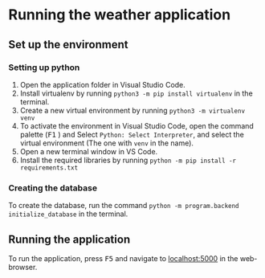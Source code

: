 # Running the weather application

## Set up the environment

### Setting up python

1. Open the application folder in Visual Studio Code.
2. Install virtualenv by running `python3 -m pip install virtualenv` in the terminal.
3. Create a new virtual environment by running `python3 -m virtualenv venv`
4. To activate the environment in Visual Studio Code, open the command palette (<kbd>F1</kbd> ) and Select `Python: Select Interpreter`, and select the virtual environment (The one with `venv` in the name).
5. Open a new terminal window in VS Code.
6. Install the required libraries by running `python -m pip install -r requirements.txt`

### Creating the database

To create the database, run the command `python -m program.backend initialize_database` in the terminal.

## Running the application

To run the application, press <kbd>F5</kbd> and navigate to [localhost:5000](localhost:5000) in the web-browser.
